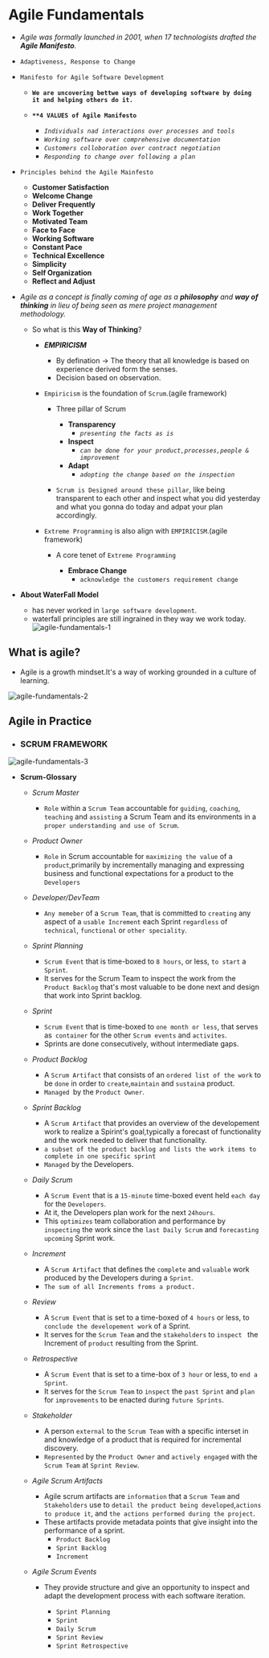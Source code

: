 # Agile Fundamentals

- *Agile was formally launched in 2001, when 17 technologists drafted the **Agile Manifesto**.*

- `Adaptiveness, Response to Change`

- `Manifesto for Agile Software Development`
    - **`We are uncovering bettwe ways of developing software by doing it and helping others do it.`**

    - **`**4 VALUES of Agile Manifesto`**
        - *`Individuals nad interactions over processes and tools`*
        - *`Working software over comprehensive documentation`*
        - *`Customers colloboration over contract negotiation`*
        - *`Responding to change over following a plan`*

- `Principles behind the Agile Mainfesto`

    - **Customer Satisfaction**
    - **Welcome Change**
    - **Deliver Frequently**
    - **Work Together**
    - **Motivated Team**
    - **Face to Face**
    - **Working Software**
    - **Constant Pace**
    - **Technical Excellence**
    - **Simplicity**
    - **Self Organization**
    - **Reflect and Adjust**

- *Agile as a concept is finally coming of age as a **philosophy** and **way of thinking** in lieu of being seen as mere project management methodology.*

    - So what is this **Way of Thinking**?

        - ***EMPIRICISM*** 
            - By defination -> The theory that all knowledge is based on experience derived form the senses.
            - Decision based on observation.

        - `Empiricism` is the foundation of `Scrum`.(agile framework)

            - Three pillar of Scrum 
                - **Transparency**
                    - *`presenting the facts as is`*
                - **Inspect**
                    - *`can be done for your product,processes,people & improvement`*
                - **Adapt**
                    - *`adopting the change based on the inspection`*

            - `Scrum is Designed around these pillar`, like being transparent to each other and inspect what you did yesterday and what you gonna do today and adpat your plan accordingly.


        - `Extreme Programming` is also align with `EMPIRICISM`.(agile framework)
            - A core tenet of `Extreme Programming`

                - **Embrace Change**
                    - `acknowledge the customers requirement change`


- **About WaterFall Model**

    - has never worked in `large software development`.
    - waterfall principles are still ingrained in they way we work today.
  ![agile-fundamentals-1](https://github.com/anupmaharzn/agile/assets/34486226/07f06874-2b3d-414e-86ad-36bde9cfc124)



## What is agile?

- Agile is a growth mindset.It's a way of working grounded in a culture of learning.


![agile-fundamentals-2](https://github.com/anupmaharzn/agile/assets/34486226/f65ba580-3fb9-4b2a-a12d-8a5d822956d5)



## Agile in Practice

- ### SCRUM FRAMEWORK

![agile-fundamentals-3](https://github.com/anupmaharzn/agile/assets/34486226/ff4774dd-0140-492d-b8f2-bc8aefe553df)


- **Scrum-Glossary**

    - *Scrum Master*
        - `Role` within a `Scrum Team` accountable for `guiding`, `coaching`, `teaching` and `assisting` a Scrum Team and its environments in a `proper understanding and use of Scrum`.

    - *Product Owner*
        - `Role` in Scrum accountable for `maximizing the value` of a `product`,primarily by incrementally managing and expressing business and functional expectations for a product to the `Developers`

    - *Developer/DevTeam*
        - `Any memeber` of a `Scrum Team`, that is committed to `creating` any aspect of a `usable Increment` each Sprint `regardless` of `technical`, `functional` or `other speciality`.


    - *Sprint Planning*
        - `Scrum Event` that is time-boxed to `8 hours`, or less, `to start` a `Sprint`.
        - It serves for the Scrum Team to inspect the work from the `Product Backlog` that's most valuable to be done next and design that work into Sprint backlog.

    - *Sprint*
        - `Scrum Event` that is time-boxed to `one month or less`, that serves as` container` for the other `Scrum events` and `activites`.
        - Sprints are done consecutively, without intermediate gaps.

    - *Product Backlog*
        - A `Scrum Artifact` that consists of an `ordered list of the work` to be `done` in order to `create`,`maintain` and `sustain`a product.
        - `Managed `by the `Product Owner`.

    - *Sprint Backlog*
        - A `Scrum Artifact` that provides an overview of the developement work to realize a Spirint's goal,typically a forecast of functionality and the work needed to deliver that functionality.
        - `a subset of the product backlog and lists the work items to complete in one specific sprint`
        - `Managed` by the Developers.    

    - *Daily Scrum*
        - A `Scrum Event` that is a `15-minute` time-boxed event held `each day` for the `Developers`.
        - At it, the Developers plan work for the next `24hours`.
        - This `optimizes` team collaboration and performance by `inspecting` the work since the `last Daily Scrum` and `forecasting upcoming` Sprint work.

    - *Increment*
        - A `Scrum Artifact` that defines the `complete` and `valuable` work produced by the Developers during a `Sprint`.
        - `The sum of all Increments froms a product.`

    - *Review*
        - A `Scrum Event` that is set to a time-boxed of `4 hours` or less, to `conclude the developement work` of a Sprint.
        - It serves for the `Scrum Team` and the `stakeholders` to `inspect ` the Increment of `product` resulting from the Sprint.
    
    - *Retrospective*
        - A `Scrum Event` that is set to a time-box of `3 hour` or less, to `end a Sprint`. 
        - It serves for the `Scrum Team` to `inspect` the `past Sprint` and `plan` for `improvements` to be enacted during `future Sprints`.

    - *Stakeholder*
        - A person `external` to the `Scrum Team` with a specific interset in and knowledge of a product that is required for incremental discovery.
        - `Represented` by the `Product Owner` and `actively engaged` with the `Scrum Team` at `Sprint Review`.

    - *Agile Scrum Artifacts*
        - Agile scrum artifacts are `information` that a `Scrum Team` and `Stakeholders` use to `detail the product being developed`,`actions to produce it`, and `the actions performed during the project`.
        - These artifacts provide metadata points that give insight into the performance of a sprint.
            - `Product Backlog`
            - `Sprint Backlog`
            - `Increment`

    - *Agile Scrum Events*
        - They provide structure and give an opportunity to inspect and adapt the development process with each software iteration.

            - `Sprint Planning`
            - `Sprint`
            - `Daily Scrum`
            - `Sprint Review`
            - `Sprint Retrospective`

